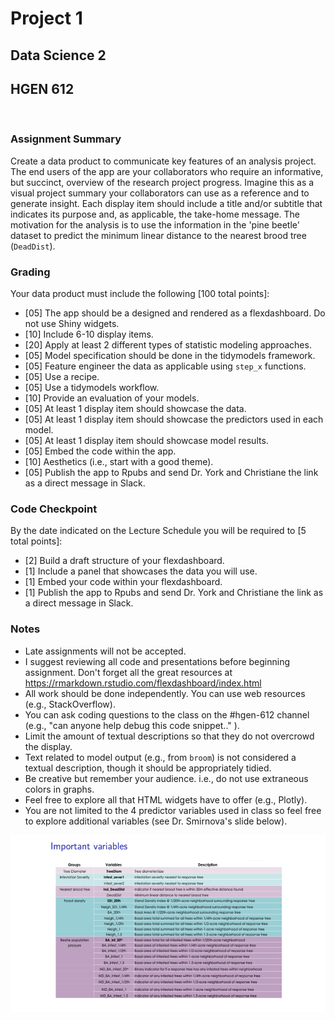 # Project 1

## Data Science 2

## HGEN 612

<br>

### Assignment Summary

Create a data product to communicate key features of an analysis project. The end users of the app are your collaborators who require an informative, but succinct, overview of the research project progress. Imagine this as a visual project summary your collaborators can use as a reference and to generate insight. Each display item should include a title and/or subtitle that indicates its purpose and, as applicable, the take-home message. The motivation for the analysis is to use the information in the 'pine beetle' dataset to predict the minimum linear distance to the nearest brood tree (`DeadDist`).

### Grading

Your data product must include the following [100 total points]:

-   [05] The app should be a designed and rendered as a flexdashboard. Do not use Shiny widgets.
-   [10] Include 6-10 display items.
-   [20] Apply at least 2 different types of statistic modeling approaches.
-   [05] Model specification should be done in the tidymodels framework.
-   [05] Feature engineer the data as applicable using `step_x` functions.
-   [05] Use a recipe.
-   [05] Use a tidymodels workflow.
-   [10] Provide an evaluation of your models.
-   [05] At least 1 display item should showcase the data.
-   [05] At least 1 display item should showcase the predictors used in each model.
-   [05] At least 1 display item should showcase model results.
-   [05] Embed the code within the app.
-   [10] Aesthetics (i.e., start with a good theme). 
-   [05] Publish the app to Rpubs and send Dr. York and Christiane the link as a direct message in Slack.

### Code Checkpoint

By the date indicated on the Lecture Schedule you will be required to [5 total points]:  

- [2] Build a draft structure of your flexdashboard.
- [1] Include a panel that showcases the data you will use.
- [1] Embed your code within your flexdashboard. 
- [1] Publish the app to Rpubs and send Dr. York and Christiane the link as a direct message in Slack.


### Notes

-   Late assignments will not be accepted.
-   I suggest reviewing all code and presentations before beginning assignment. Don't forget all the great resources at https://rmarkdown.rstudio.com/flexdashboard/index.html
-   All work should be done independently. You can use web resources (e.g., StackOverflow).
-   You can ask coding questions to the class on the #hgen-612 channel (e.g., "can anyone help debug this code snippet.." ).
-   Limit the amount of textual descriptions so that they do not overcrowd the display.
-   Text related to model output (e.g., from `broom`) is not considered a textual description, though it should be appropriately tidied.
-   Be creative but remember your audience. i.e., do not use extraneous colors in graphs.
-   Feel free to explore all that HTML widgets have to offer (e.g., Plotly).
-   You are not limited to the 4 predictor variables used in class so feel free to explore additional variables (see Dr. Smirnova's slide below).

![](../../img/pine-beetle-variables.png)
